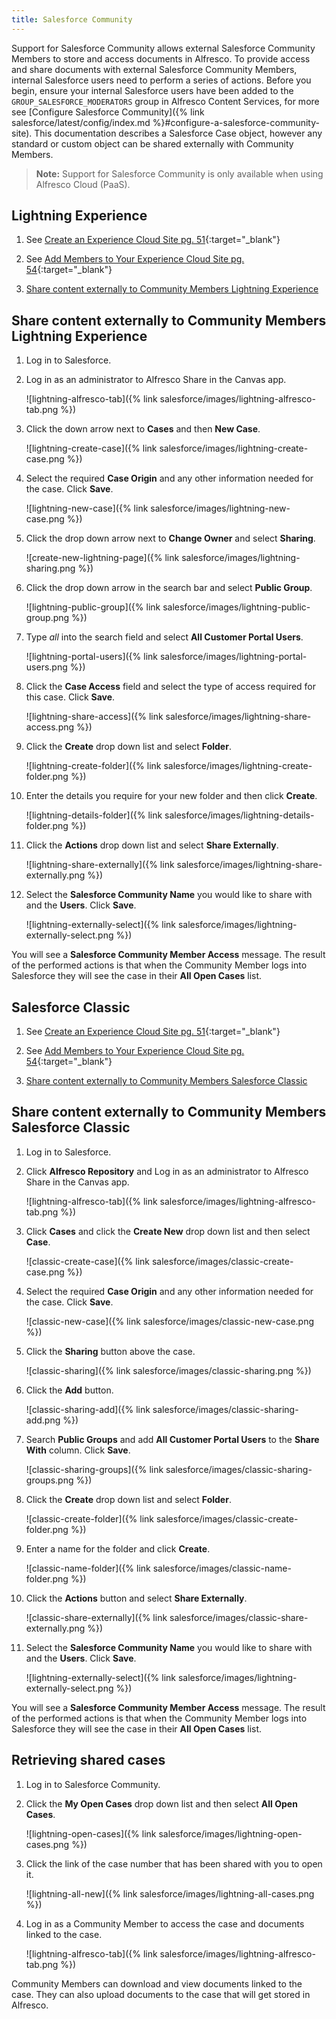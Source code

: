 ```yaml
---
title: Salesforce Community
---
```


Support for Salesforce Community allows external Salesforce Community Members to store and access documents in Alfresco. To provide access and share documents with external Salesforce Community Members, internal Salesforce users need to perform a series of actions.
Before you begin, ensure your internal Salesforce users have been added to the `GROUP_SALESFORCE_MODERATORS` group in Alfresco Content Services, for more see [Configure Salesforce Community]({% link salesforce/latest/config/index.md %}#configure-a-salesforce-community-site).
This documentation describes a Salesforce Case object, however any standard or custom object can be shared externally with Community Members.

> **Note:** Support for Salesforce Community is only available when using Alfresco Cloud (PaaS).

## Lightning Experience

1. See [Create an Experience Cloud Site pg. 51](https://resources.docs.salesforce.com/latest/latest/en-us/sfdc/pdf/communities.pdf){:target="_blank"}

2. See [Add Members to Your Experience Cloud Site pg. 54](https://resources.docs.salesforce.com/latest/latest/en-us/sfdc/pdf/communities.pdf){:target="_blank"}

3. [Share content externally to Community Members Lightning Experience](#share-content-externally-to-community-members-lightning-experience)

## Share content externally to Community Members Lightning Experience

1. Log in to Salesforce.

2. Log in as an administrator to Alfresco Share in the Canvas app.

      ![lightning-alfresco-tab]({% link salesforce/images/lightning-alfresco-tab.png %})

3. Click the down arrow next to **Cases** and then **New Case**.

      ![lightning-create-case]({% link salesforce/images/lightning-create-case.png %})

4. Select the required **Case Origin** and any other information needed for the case. Click **Save**.

      ![lightning-new-case]({% link salesforce/images/lightning-new-case.png %})

5. Click the drop down arrow next to **Change Owner** and select **Sharing**.

      ![create-new-lightning-page]({% link salesforce/images/lightning-sharing.png %})

6. Click the drop down arrow in the search bar and select **Public Group**.

      ![lightning-public-group]({% link salesforce/images/lightning-public-group.png %})

7. Type *all* into the search field and select **All Customer Portal Users**.

      ![lightning-portal-users]({% link salesforce/images/lightning-portal-users.png %})

8. Click the **Case Access** field and select the type of access required for this case. Click **Save**.

      ![lightning-share-access]({% link salesforce/images/lightning-share-access.png %})

9. Click the **Create** drop down list and select **Folder**.

      ![lightning-create-folder]({% link salesforce/images/lightning-create-folder.png %})

10. Enter the details you require for your new folder and then click **Create**.

      ![lightning-details-folder]({% link salesforce/images/lightning-details-folder.png %})

11. Click the **Actions** drop down list and select **Share Externally**.

    ![lightning-share-externally]({% link salesforce/images/lightning-share-externally.png %})

12. Select the **Salesforce Community Name** you would like to share with and the **Users**. Click **Save**.

      ![lightning-externally-select]({% link salesforce/images/lightning-externally-select.png %})

You will see a **Salesforce Community Member Access** message. The result of the performed actions is that when the Community Member logs into Salesforce they will see the case in their **All Open Cases** list.

## Salesforce Classic

1. See [Create an Experience Cloud Site pg. 51](https://resources.docs.salesforce.com/latest/latest/en-us/sfdc/pdf/communities.pdf){:target="_blank"}

2. See [Add Members to Your Experience Cloud Site pg. 54](https://resources.docs.salesforce.com/latest/latest/en-us/sfdc/pdf/communities.pdf){:target="_blank"}

3. [Share content externally to Community Members Salesforce Classic](#share-content-externally-to-community-members-salesforce-classic)

## Share content externally to Community Members Salesforce Classic

1. Log in to Salesforce.

2. Click **Alfresco Repository** and Log in as an administrator to Alfresco Share in the Canvas app.

      ![lightning-alfresco-tab]({% link salesforce/images/lightning-alfresco-tab.png %})

3. Click **Cases** and click the **Create New** drop down list and then select **Case**.

      ![classic-create-case]({% link salesforce/images/classic-create-case.png %})

4. Select the required **Case Origin** and any other information needed for the case. Click **Save**.

      ![classic-new-case]({% link salesforce/images/classic-new-case.png %})

5. Click the **Sharing** button above the case.

      ![classic-sharing]({% link salesforce/images/classic-sharing.png %})

6. Click the **Add** button.

      ![classic-sharing-add]({% link salesforce/images/classic-sharing-add.png %})

7. Search **Public Groups** and add **All Customer Portal Users** to the **Share With** column. Click **Save**.

      ![classic-sharing-groups]({% link salesforce/images/classic-sharing-groups.png %})

8. Click the **Create** drop down list and select **Folder**.

      ![classic-create-folder]({% link salesforce/images/classic-create-folder.png %})

9. Enter a name for the folder and click **Create**.

      ![classic-name-folder]({% link salesforce/images/classic-name-folder.png %})

10. Click the **Actions** button and select **Share Externally**.

      ![classic-share-externally]({% link salesforce/images/classic-share-externally.png %})

11. Select the **Salesforce Community Name** you would like to share with and the **Users**. Click **Save**.

      ![lightning-externally-select]({% link salesforce/images/lightning-externally-select.png %})

You will see a **Salesforce Community Member Access** message. The result of the performed actions is that when the Community Member logs into Salesforce they will see the case in their **All Open Cases** list.

## Retrieving shared cases

1. Log in to Salesforce Community.

2. Click the **My Open Cases** drop down list and then select **All Open Cases**.

      ![lightning-open-cases]({% link salesforce/images/lightning-open-cases.png %})

3. Click the link of the case number that has been shared with you to open it.

      ![lightning-all-new]({% link salesforce/images/lightning-all-cases.png %})

4. Log in as a Community Member to access the case and documents linked to the case.

      ![lightning-alfresco-tab]({% link salesforce/images/lightning-alfresco-tab.png %})

  Community Members can download and view documents linked to the case. They can also upload documents to the case that will get stored in Alfresco.